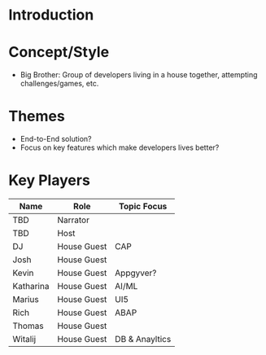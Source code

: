 # Introduction

# Concept/Style

* Big Brother:  Group of developers living in a house together, attempting challenges/games, etc.

# Themes

* End-to-End solution?
* Focus on key features which make developers lives better?

# Key Players

| Name | Role | Topic Focus |
| --- | ----------- | ----------- |
| TBD | Narrator | |
| TBD | Host | |
| DJ | House Guest | CAP |
| Josh | House Guest | |
| Kevin | House Guest  | Appgyver? <just kidding>|
| Katharina | House Guest  | AI/ML |
| Marius | House Guest  | UI5 |
| Rich | House Guest | ABAP |
| Thomas | House Guest  | |
| Witalij | House Guest | DB & Anayltics |


